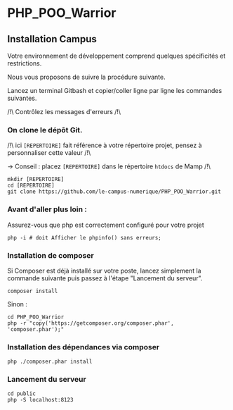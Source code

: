# PHP_POO_Warrior

## Installation Campus

Votre environnement de développement comprend quelques spécificités et restrictions.

Nous vous proposons de suivre la procédure suivante.

Lancez un terminal Gitbash et copier/coller ligne par ligne les commandes suivantes.

/!\ Contrôlez les messages d'erreurs /!\

### On clone le dépôt Git.

/!\ ici `[REPERTOIRE]` fait référence à votre répertoire projet, pensez à personnaliser cette valeur /!\

-> Conseil : placez `[REPERTOIRE]` dans le répertoire `htdocs` de Mamp /!\

```
mkdir [REPERTOIRE]
cd [REPERTOIRE]
git clone https://github.com/le-campus-numerique/PHP_POO_Warrior.git
```

### Avant d'aller plus loin :

Assurez-vous que php est correctement configuré pour votre projet

```
php -i # doit Afficher le phpinfo() sans erreurs;
```


### Installation de composer

Si Composer est déjà installé sur votre poste, lancez simplement la commande suivante puis passez à l'étape "Lancement du serveur".
```
composer install
```

Sinon :
```
cd PHP_POO_Warrior
php -r "copy('https://getcomposer.org/composer.phar', 'composer.phar');"
```

### Installation des dépendances via composer

```
php ./composer.phar install
```


### Lancement du serveur 
```
cd public
php -S localhost:8123
```


